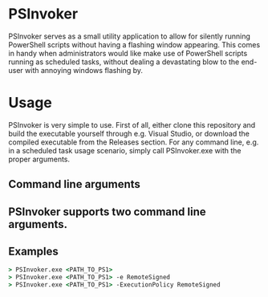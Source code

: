 # PSInvoker

PSInvoker serves as a small utility application to allow for silently running PowerShell scripts without having a flashing window appearing. This comes in handy when administrators would like make use of PowerShell scripts running as scheduled tasks, without dealing a devastating blow to the end-user with annoying windows flashing by.

# Usage

PSInvoker is very simple to use. First of all, either clone this repository and build the executable yourself through e.g. Visual Studio, or download the compiled executable from the Releases section.
For any command line, e.g. in a scheduled task usage scenario, simply call PSInvoker.exe with the proper arguments.

## Command line arguments

PSInvoker supports two command line arguments.
- 

## Examples
```cmd
> PSInvoker.exe <PATH_TO_PS1>
> PSInvoker.exe <PATH_TO_PS1> -e RemoteSigned
> PSInvoker.exe <PATH_TO_PS1> -ExecutionPolicy RemoteSigned
```
